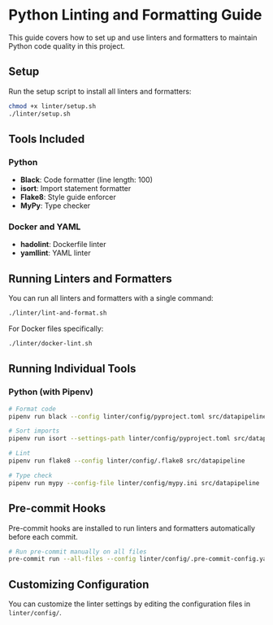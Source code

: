 # Python Linting and Formatting Guide

This guide covers how to set up and use linters and formatters to maintain Python code quality in this project.

## Setup

Run the setup script to install all linters and formatters:

```bash
chmod +x linter/setup.sh
./linter/setup.sh
```

## Tools Included

### Python
- **Black**: Code formatter (line length: 100)
- **isort**: Import statement formatter
- **Flake8**: Style guide enforcer
- **MyPy**: Type checker

### Docker and YAML
- **hadolint**: Dockerfile linter
- **yamllint**: YAML linter

## Running Linters and Formatters

You can run all linters and formatters with a single command:

```bash
./linter/lint-and-format.sh
```

For Docker files specifically:

```bash
./linter/docker-lint.sh
```

## Running Individual Tools

### Python (with Pipenv)
```bash
# Format code
pipenv run black --config linter/config/pyproject.toml src/datapipeline

# Sort imports
pipenv run isort --settings-path linter/config/pyproject.toml src/datapipeline

# Lint
pipenv run flake8 --config linter/config/.flake8 src/datapipeline

# Type check
pipenv run mypy --config-file linter/config/mypy.ini src/datapipeline
```

## Pre-commit Hooks

Pre-commit hooks are installed to run linters and formatters automatically before each commit.

```bash
# Run pre-commit manually on all files
pre-commit run --all-files --config linter/config/.pre-commit-config.yaml
```

## Customizing Configuration

You can customize the linter settings by editing the configuration files in `linter/config/`.
